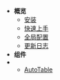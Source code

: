 - **概览**
  - [安装](overview/install)
  - [快速上手](overview/quickstart)
  - [全局配置](overview/config)
  - [更新日志](overview/log)
- **组件**
- - [AutoTable](components/AutoTable)
